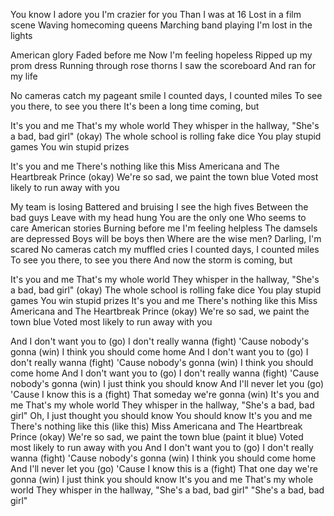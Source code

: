 You know I adore you
I'm crazier for you
Than I was at 16
Lost in a film scene
Waving homecoming queens
Marching band playing
I'm lost in the lights

American glory
Faded before me
Now I'm feeling hopeless
Ripped up my prom dress
Running through rose thorns
I saw the scoreboard
And ran for my life

No cameras catch   my pageant smile
I counted days,   I counted miles
To see you there,  to see you there
It's been a long time coming, but

It's you and me
That's my whole world
They whisper in the hallway, "She's a bad, bad girl" (okay)
The whole school is rolling fake dice
You play stupid games
You win stupid prizes

It's you and me
There's nothing like this
Miss Americana and The Heartbreak Prince (okay)
We're so sad, we paint the town blue
Voted most likely to run away with you


My team is losing
Battered and bruising
I see the high fives
Between the bad guys
Leave with my head hung
You are the only one
Who seems to care
American stories
Burning before me
I'm feeling helpless
The damsels are depressed
Boys will be boys then
Where are the wise men?
Darling, I'm scared
No cameras catch my muffled cries
I counted days, I counted miles
To see you there, to see you there
And now the storm is coming, but

It's you and me
That's my whole world
They whisper in the hallway, "She's a bad, bad girl" (okay)
The whole school is rolling fake dice
You play stupid games
You win stupid prizes
It's you and me
There's nothing like this
Miss Americana and The Heartbreak Prince (okay)
We're so sad, we paint the town blue
Voted most likely to run away with you

And I don't want you to (go)
I don't really wanna (fight)
'Cause nobody's gonna (win)
I think you should come home
And I don't want you to (go)
I don't really wanna (fight)
'Cause nobody's gonna (win)
I think you should come home
And I don't want you to (go)
I don't really wanna (fight)
'Cause nobody's gonna (win)
I just think you should know
And I'll never let you (go)
'Cause I know this is a (fight)
That someday we're gonna (win)
It's you and me
That's my whole world
They whisper in the hallway, "She's a bad, bad girl"
Oh, I just thought you should know
You should know
It's you and me
There's nothing like this (like this)
Miss Americana and The Heartbreak Prince (okay)
We're so sad, we paint the town blue (paint it blue)
Voted most likely to run away with you
And I don't want you to (go)
I don't really wanna (fight)
'Cause nobody's gonna (win)
I think you should come home
And I'll never let you (go)
'Cause I know this is a (fight)
That one day we're gonna (win)
I just think you should know
It's you and me
That's my whole world
They whisper in the hallway, "She's a bad, bad girl"
"She's a bad, bad girl"